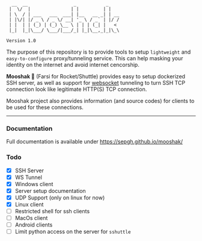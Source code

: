 ```
  __  __                 _           _    
 |  \/  |               | |         | |   
 | \  / | ___   ___  ___| |__   __ _| | __
 | |\/| |/ _ \ / _ \/ __| '_ \ / _` | |/ /
 | |  | | (_) | (_) \__ \ | | | (_| |   < 
 |_|  |_|\___/ \___/|___/_| |_|\__,_|_|\_\
                                                                                    
Version 1.0
```

The purpose of this repository is to provide tools to setup `lightweight` and `easy-to-configure` proxy/tunneling service. This can help masking your identity on the internet and avoid internet cencorship.

**Mooshak :rocket:** (Farsi for Rocket/Shuttle) provides easy to setup dockerized SSH server, as well as support for [websocket](https://github.com/erebe/wstunnel) tunneling to turn SSH TCP connection look like legitimate HTTP(S) TCP connection.

Mooshak project also provides information (and source codes) for clients to be used for these connections.

---
### Documentation

Full documentation is available under https://sepgh.github.io/mooshak/

### Todo

- [X] SSH Server
- [x] WS Tunnel
- [X] Windows client
- [X] Server setup documentation
- [X] UDP Support (only on linux for now)
- [X] Linux client
- [ ] Restricted shell for ssh clients
- [ ] MacOs client
- [ ] Android clients
- [ ] Limit python access on the server for `sshuttle`
